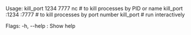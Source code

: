 Usage:
          kill_port 1234 7777 nc  # to kill processes by PID or name
        kill_port :1234 :7777   # to kill processes by port number
        kill_port               # run interactively

Flags:
        -h, --help : Show help